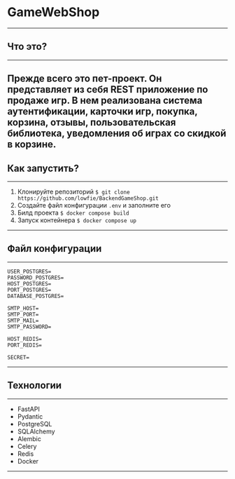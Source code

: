 # GameWebShop

----------------------------------------
## Что это?
----------------------------------------
Прежде всего это пет-проект. Он представляет из себя REST приложение по продаже игр. В нем реализована система аутентификации, карточки игр, покупка, корзина, отзывы, пользовательская библиотека, уведомления об играх со скидкой в корзине.
----------------------------------------
## Как запустить?
----------------------------------------
1. Клонируйте репозиторий `$ git clone https://github.com/lowfie/BackendGameShop.git`
2. Создайте файл конфигурации `.env` и заполните его
3. Билд проекта `$ docker compose build`
4. Запуск контейнера `$ docker compose up`
----------------------------------------
## Файл конфигурации
----------------------------------------
```
USER_POSTGRES=
PASSWORD_POSTGRES=
HOST_POSTGRES=
PORT_POSTGRES=
DATABASE_POSTGRES=

SMTP_HOST=
SMTP_PORT=
SMTP_MAIL=
SMTP_PASSWORD=

HOST_REDIS=
PORT_REDIS=

SECRET=
```
----------------------------------------
## Технологии
----------------------------------------
- FastAPI
- Pydantic
- PostgreSQL
- SQLAlchemy
- Alembic
- Celery
- Redis
- Docker
----------------------------------------
